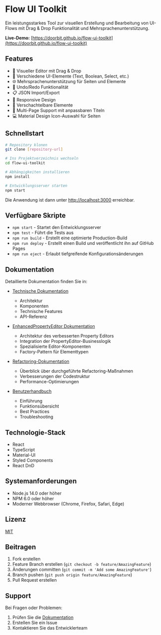 # Flow UI Toolkit

Ein leistungsstarkes Tool zur visuellen Erstellung und Bearbeitung von UI-Flows mit Drag & Drop Funktionalität und Mehrsprachenunterstützung.

**Live-Demo:** [https://doorbit.github.io/flow-ui-toolkit](https://doorbit.github.io/flow-ui-toolkit)

## Features

- 🎨 Visueller Editor mit Drag & Drop
- 📝 Verschiedene UI-Elemente (Text, Boolean, Select, etc.)
- 🌐 Mehrsprachenunterstützung für Seiten und Elemente
- 🔄 Undo/Redo Funktionalität
- 📋 JSON Import/Export
- 📱 Responsive Design
- 🎯 Verschachtelbare Elemente
- 📄 Multi-Page Support mit anpassbaren Titeln
- 💻 Material Design Icon-Auswahl für Seiten

## Schnellstart

```bash
# Repository klonen
git clone [repository-url]

# Ins Projektverzeichnis wechseln
cd flow-ui-toolkit

# Abhängigkeiten installieren
npm install

# Entwicklungsserver starten
npm start
```

Die Anwendung ist dann unter [http://localhost:3000](http://localhost:3000) erreichbar.

## Verfügbare Skripte

- `npm start` - Startet den Entwicklungsserver
- `npm test` - Führt die Tests aus
- `npm run build` - Erstellt eine optimierte Production-Build
- `npm run deploy` - Erstellt einen Build und veröffentlicht ihn auf GitHub Pages
- `npm run eject` - Erlaubt tiefgreifende Konfigurationsänderungen

## Dokumentation

Detaillierte Dokumentation finden Sie in:

- [Technische Dokumentation](docs/technical_documentation.md)
  - Architektur
  - Komponenten
  - Technische Features
  - API-Referenz

- [EnhancedPropertyEditor Dokumentation](docs/enhanced_property_editor.md)
  - Architektur des verbesserten Property Editors
  - Integration der PropertyEditor-Businesslogik
  - Spezialisierte Editor-Komponenten
  - Factory-Pattern für Elementtypen

- [Refactoring-Dokumentation](docs/refactoring_documentation.md)
  - Überblick über durchgeführte Refactoring-Maßnahmen
  - Verbesserungen der Codestruktur
  - Performance-Optimierungen

- [Benutzerhandbuch](docs/user_documentation.md)
  - Einführung
  - Funktionsübersicht
  - Best Practices
  - Troubleshooting

## Technologie-Stack

- React
- TypeScript
- Material-UI
- Styled Components
- React DnD

## Systemanforderungen

- Node.js 14.0 oder höher
- NPM 6.0 oder höher
- Moderner Webbrowser (Chrome, Firefox, Safari, Edge)

## Lizenz

[MIT](LICENSE)

## Beitragen

1. Fork erstellen
2. Feature Branch erstellen (`git checkout -b feature/AmazingFeature`)
3. Änderungen committen (`git commit -m 'Add some AmazingFeature'`)
4. Branch pushen (`git push origin feature/AmazingFeature`)
5. Pull Request erstellen

## Support

Bei Fragen oder Problemen:
1. Prüfen Sie die [Dokumentation](docs/)
2. Erstellen Sie ein Issue
3. Kontaktieren Sie das Entwicklerteam
